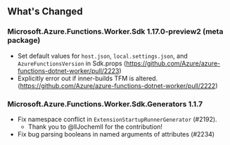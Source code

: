 ## What's Changed

<!-- Please add your release notes in the following format:
- My change description (#PR/#issue)
-->

### Microsoft.Azure.Functions.Worker.Sdk 1.17.0-preview2 (meta package)

- Set default values for `host.json`, `local.settings.json`, and `AzureFunctionsVersion` in Sdk.props (https://github.com/Azure/azure-functions-dotnet-worker/pull/2223)
- Explicitly error out if inner-builds TFM is altered. (https://github.com/Azure/azure-functions-dotnet-worker/pull/2222)

### Microsoft.Azure.Functions.Worker.Sdk.Generators 1.1.7

- Fix namespace conflict in `ExtensionStartupRunnerGenerator` (#2192).
  - Thank you to @llJochemll for the contribution!
- Fix bug parsing booleans in named arguments of attributes (#2234)